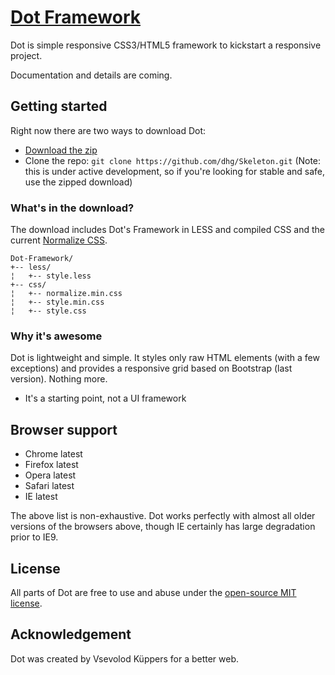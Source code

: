 # [Dot Framework](https://github.com/che3z/Dot-Framework)
Dot is simple responsive CSS3/HTML5 framework to kickstart a responsive project.

Documentation and details are coming.

## Getting started

Right now there are two ways to download Dot:
- [Download the zip](https://github.com/dhg/Skeleton/releases/download/2.0.4/Skeleton-2.0.4.zip)
- Clone the repo: `git clone https://github.com/dhg/Skeleton.git` (Note: this is under active development, so if you're looking for stable and safe, use the zipped download)


### What's in the download?

The download includes Dot's Framework in LESS and compiled CSS and the current [Normalize CSS](https://necolas.github.io/normalize.css/).

```
Dot-Framework/
+-- less/
¦   +-- style.less
+-- css/
¦   +-- normalize.min.css
¦   +-- style.min.css
¦   +-- style.css

```

### Why it's awesome

Dot is lightweight and simple. It styles only raw HTML elements (with a few exceptions) and provides a responsive grid based on Bootstrap (last version). Nothing more.
- It's a starting point, not a UI framework


## Browser support

- Chrome latest
- Firefox latest
- Opera latest
- Safari latest
- IE latest

The above list is non-exhaustive. Dot works perfectly with almost all older versions of the browsers above, though IE certainly has large degradation prior to IE9.


## License

All parts of Dot are free to use and abuse under the [open-source MIT license](https://github.com//LICENSE.md).


## Acknowledgement

Dot was created by Vsevolod Küppers for a better web.
